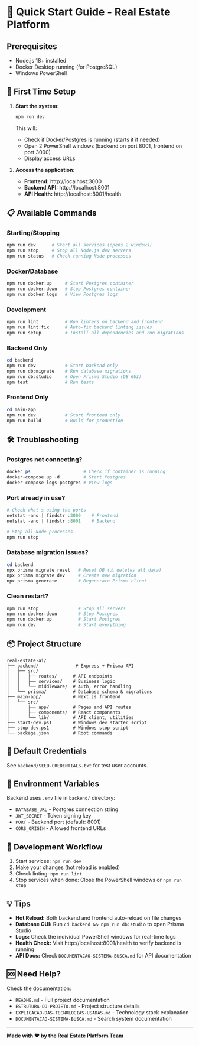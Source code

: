 # 🚀 Quick Start Guide - Real Estate Platform

## Prerequisites
- Node.js 18+ installed
- Docker Desktop running (for PostgreSQL)
- Windows PowerShell

## 🎯 First Time Setup

1. **Start the system:**
   ```powershell
   npm run dev
   ```
   
   This will:
   - Check if Docker/Postgres is running (starts it if needed)
   - Open 2 PowerShell windows (backend on port 8001, frontend on port 3000)
   - Display access URLs

2. **Access the application:**
   - **Frontend:** http://localhost:3000
   - **Backend API:** http://localhost:8001
   - **API Health:** http://localhost:8001/health

## 📋 Available Commands

### Starting/Stopping
```powershell
npm run dev      # Start all services (opens 2 windows)
npm run stop     # Stop all Node.js dev servers
npm run status   # Check running Node processes
```

### Docker/Database
```powershell
npm run docker:up     # Start Postgres container
npm run docker:down   # Stop Postgres container
npm run docker:logs   # View Postgres logs
```

### Development
```powershell
npm run lint          # Run linters on backend and frontend
npm run lint:fix      # Auto-fix backend linting issues
npm run setup         # Install all dependencies and run migrations
```

### Backend Only
```powershell
cd backend
npm run dev           # Start backend only
npm run db:migrate    # Run database migrations
npm run db:studio     # Open Prisma Studio (DB GUI)
npm test              # Run tests
```

### Frontend Only
```powershell
cd main-app
npm run dev           # Start frontend only
npm run build         # Build for production
```

## 🛠️ Troubleshooting

### Postgres not connecting?
```powershell
docker ps                    # Check if container is running
docker-compose up -d         # Start Postgres
docker-compose logs postgres # View logs
```

### Port already in use?
```powershell
# Check what's using the ports
netstat -ano | findstr :3000    # Frontend
netstat -ano | findstr :8001    # Backend

# Stop all Node processes
npm run stop
```

### Database migration issues?
```powershell
cd backend
npx prisma migrate reset   # Reset DB (⚠️ deletes all data)
npx prisma migrate dev     # Create new migration
npx prisma generate        # Regenerate Prisma client
```

### Clean restart?
```powershell
npm run stop               # Stop all servers
npm run docker:down        # Stop Postgres
npm run docker:up          # Start Postgres
npm run dev                # Start everything
```

## 📦 Project Structure

```
real-estate-ai/
├── backend/              # Express + Prisma API
│   ├── src/
│   │   ├── routes/      # API endpoints
│   │   ├── services/    # Business logic
│   │   └── middleware/  # Auth, error handling
│   └── prisma/          # Database schema & migrations
├── main-app/            # Next.js frontend
│   └── src/
│       ├── app/         # Pages and API routes
│       ├── components/  # React components
│       └── lib/         # API client, utilities
├── start-dev.ps1        # Windows dev starter script
├── stop-dev.ps1         # Windows stop script
└── package.json         # Root commands
```

## 🔐 Default Credentials

See `backend/SEED-CREDENTIALS.txt` for test user accounts.

## 📝 Environment Variables

Backend uses `.env` file in `backend/` directory:
- `DATABASE_URL` - Postgres connection string
- `JWT_SECRET` - Token signing key
- `PORT` - Backend port (default: 8001)
- `CORS_ORIGIN` - Allowed frontend URLs

## 🎨 Development Workflow

1. Start services: `npm run dev`
2. Make your changes (hot reload is enabled)
3. Check linting: `npm run lint`
4. Stop services when done: Close the PowerShell windows or `npm run stop`

## 💡 Tips

- **Hot Reload:** Both backend and frontend auto-reload on file changes
- **Database GUI:** Run `cd backend && npm run db:studio` to open Prisma Studio
- **Logs:** Check the individual PowerShell windows for real-time logs
- **Health Check:** Visit http://localhost:8001/health to verify backend is running
- **API Docs:** Check `DOCUMENTACAO-SISTEMA-BUSCA.md` for API documentation

## 🆘 Need Help?

Check the documentation:
- `README.md` - Full project documentation
- `ESTRUTURA-DO-PROJETO.md` - Project structure details
- `EXPLICACAO-DAS-TECNOLOGIAS-USADAS.md` - Technology stack explanation
- `DOCUMENTACAO-SISTEMA-BUSCA.md` - Search system documentation

---

**Made with ❤️ by the Real Estate Platform Team**
